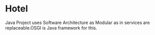 # Hotel


Java Project uses Software Architecture as Modular as in services are replaceable.OSGI is Java framework for this.

